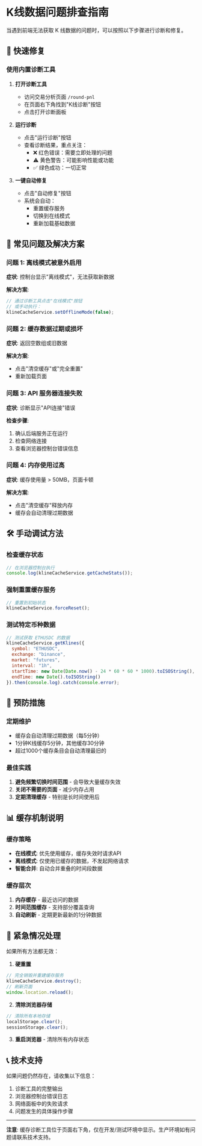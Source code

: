 # K线数据问题排查指南

当遇到前端无法获取 K 线数据的问题时，可以按照以下步骤进行诊断和修复。

## 🔧 快速修复

### 使用内置诊断工具

1. **打开诊断工具**
   - 访问交易分析页面 `/round-pnl`
   - 在页面右下角找到"K线诊断"按钮
   - 点击打开诊断面板

2. **运行诊断**
   - 点击"运行诊断"按钮
   - 查看诊断结果，重点关注：
     - ❌ 红色错误：需要立即处理的问题
     - ⚠️ 黄色警告：可能影响性能或功能
     - ✅ 绿色成功：一切正常

3. **一键自动修复**
   - 点击"自动修复"按钮
   - 系统会自动：
     - 重置缓存服务
     - 切换到在线模式
     - 重新加载基础数据

## 🐛 常见问题及解决方案

### 问题 1: 离线模式被意外启用

**症状**: 控制台显示"离线模式"，无法获取新数据

**解决方案**:
```javascript
// 通过诊断工具点击"在线模式"按钮
// 或手动执行：
klineCacheService.setOfflineMode(false);
```

### 问题 2: 缓存数据过期或损坏

**症状**: 返回空数组或旧数据

**解决方案**:
- 点击"清空缓存"或"完全重置"
- 重新加载页面

### 问题 3: API 服务器连接失败

**症状**: 诊断显示"API连接"错误

**检查步骤**:
1. 确认后端服务正在运行
2. 检查网络连接
3. 查看浏览器控制台错误信息

### 问题 4: 内存使用过高

**症状**: 缓存使用量 > 50MB，页面卡顿

**解决方案**:
- 点击"清空缓存"释放内存
- 缓存会自动清理过期数据

## 🛠️ 手动调试方法

### 检查缓存状态
```javascript
// 在浏览器控制台执行
console.log(klineCacheService.getCacheStats());
```

### 强制重置缓存服务
```javascript
// 重置到初始状态
klineCacheService.forceReset();
```

### 测试特定币种数据
```javascript
// 测试获取 ETHUSDC 的数据
klineCacheService.getKlines({
  symbol: "ETHUSDC",
  exchange: "binance",
  market: "futures",
  interval: "1h",
  startTime: new Date(Date.now() - 24 * 60 * 60 * 1000).toISOString(),
  endTime: new Date().toISOString()
}).then(console.log).catch(console.error);
```

## 🔄 预防措施

### 定期维护
- 缓存会自动清理过期数据（每5分钟）
- 1分钟K线缓存5分钟，其他缓存30分钟
- 超过1000个缓存条目会自动清理最旧的

### 最佳实践
1. **避免频繁切换时间范围** - 会导致大量缓存失效
2. **关闭不需要的页面** - 减少内存占用
3. **定期清理缓存** - 特别是长时间使用后

## 📊 缓存机制说明

### 缓存策略
- **在线模式**: 优先使用缓存，缓存失效时请求API
- **离线模式**: 仅使用已缓存的数据，不发起网络请求
- **智能合并**: 自动合并重叠的时间段数据

### 缓存层次
1. **内存缓存** - 最近访问的数据
2. **时间范围缓存** - 支持部分覆盖查询
3. **自动刷新** - 定期更新最新的1分钟数据

## 🚨 紧急情况处理

如果所有方法都无效：

1. **硬重置**
```javascript
// 完全销毁并重建缓存服务
klineCacheService.destroy();
// 刷新页面
window.location.reload();
```

2. **清除浏览器存储**
```javascript
// 清除所有本地存储
localStorage.clear();
sessionStorage.clear();
```

3. **重启浏览器** - 清除所有内存状态

## 📞 技术支持

如果问题仍然存在，请收集以下信息：

1. 诊断工具的完整输出
2. 浏览器控制台错误日志
3. 网络面板中的失败请求
4. 问题发生的具体操作步骤

---

**注意**: 缓存诊断工具位于页面右下角，仅在开发/测试环境中显示。生产环境如有问题请联系技术支持。
